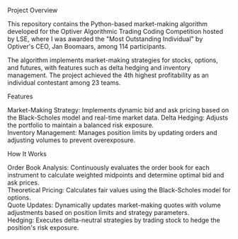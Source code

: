 Project Overview

This repository contains the Python-based market-making algorithm developed for the Optiver Algorithmic Trading Coding Competition hosted by LSE, where I was awarded the "Most Outstanding Individual" by Optiver's CEO, Jan Boomaars, among 114 participants.

The algorithm implements market-making strategies for stocks, options, and futures, with features such as delta hedging and inventory management. The project achieved the 4th highest profitability as an individual contestant among 23 teams.

Features

Market-Making Strategy: Implements dynamic bid and ask pricing based on the Black-Scholes model and real-time market data.
Delta Hedging: Adjusts the portfolio to maintain a balanced risk exposure.         
Inventory Management: Manages position limits by updating orders and adjusting volumes to prevent overexposure.

How It Works

Order Book Analysis: Continuously evaluates the order book for each instrument to calculate weighted midpoints and determine optimal bid and ask prices.        
Theoretical Pricing: Calculates fair values using the Black-Scholes model for options.                      
Quote Updates: Dynamically updates market-making quotes with volume adjustments based on position limits and strategy parameters.                    
Hedging: Executes delta-neutral strategies by trading stock to hedge the position's risk exposure.
